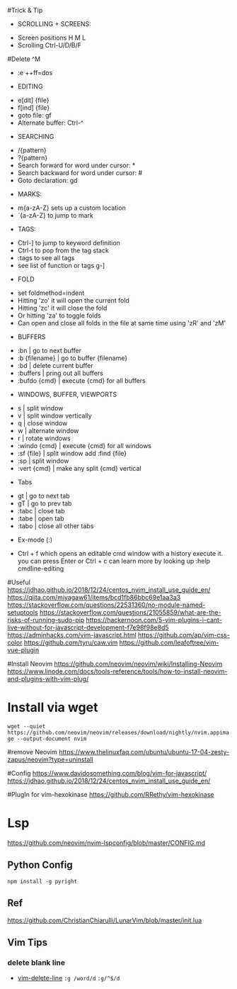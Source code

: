 #Trick & Tip

- SCROLLING + SCREENS:

* Screen positions H M L
* Scrolling Ctrl-U/D/B/F

#Delete ^M

- :e ++ff=dos

* EDITING

- e[dit] {file}
- f[ind] {file}
- goto file: gf
- Alternate buffer: Ctrl-^

* SEARCHING

- /{pattern}
- ?{pattern}
- Search forward for word under cursor: \*
- Search backward for word under cursor: #
- Goto declaration: gd

* MARKS:

- m{a-zA-Z} sets up a custom location
- \`{a-zA-Z} to jump to mark

* TAGS:

- Ctrl-] to jump to keyword definition
- Ctrl-t to pop from the tag stack
- :tags to see all tags
- see list of function or tags g-]

* FOLD

- set foldmethod=indent
- Hitting 'zo' it will open the current fold
- Hitting 'zc' it will close the fold
- Or hitting 'za' to toggle folds
- Can open and close all folds in the file at same time using 'zR' and 'zM'

* BUFFERS

- :bn | go to next buffer
- :b {filename} | go to buffer {filename}
- :bd | delete current buffer
- :buffers | pring out all buffers
- :bufdo {cmd} | execute {cmd} for all buffers

* WINDOWS, BUFFER, VIEWPORTS

- <Ctrl-w> s | split window
- <Ctrl-w> v | split window vertically
- <Ctrl-w> q | close window
- <Ctrl-w> w | alternate window
- <Ctrl-w> r | rotate windows
- :windo {cmd} | execute {cmd} for all windows
- :sf {file} | split window add :find {file}
- :sp | split window
- :vert {cmd} | make any split {cmd} vertical

* Tabs

- gt | go to next tab
- gT | go to prev tab
- :tabc | close tab
- :tabe | open tab
- :tabo | close all other tabs

* Ex-mode (:)

- Ctrl + f which opens an editable cmd window with a history
  execute it. you can press Enter or Ctrl + c
  can learn more by looking up :help cmdline-editing

#Useful
https://jdhao.github.io/2018/12/24/centos_nvim_install_use_guide_en/
https://qiita.com/miyagaw61/items/bcd1fb86bbc69e1aa3a3
https://stackoverflow.com/questions/22531360/no-module-named-setuptools
https://stackoverflow.com/questions/21055859/what-are-the-risks-of-running-sudo-pip
https://hackernoon.com/5-vim-plugins-i-cant-live-without-for-javascript-development-f7e98f98e8d5
https://adminhacks.com/vim-javascript.html
https://github.com/ap/vim-css-color
https://github.com/tyru/caw.vim
https://github.com/leafoftree/vim-vue-plugin

#Install Neovim
https://github.com/neovim/neovim/wiki/Installing-Neovim
https://www.linode.com/docs/tools-reference/tools/how-to-install-neovim-and-plugins-with-vim-plug/

# Install via wget
`wget --quiet https://github.com/neovim/neovim/releases/download/nightly/nvim.appimage --output-document nvim `

#remove Neovim
https://www.thelinuxfaq.com/ubuntu/ubuntu-17-04-zesty-zapus/neovim?type=uninstall

#Config
https://www.davidosomething.com/blog/vim-for-javascript/
https://jdhao.github.io/2018/12/24/centos_nvim_install_use_guide_en/

#PlugIn
for vim-hexokinase
https://github.com/RRethy/vim-hexokinase



# Lsp
https://github.com/neovim/nvim-lspconfig/blob/master/CONFIG.md

## Python Config
`npm install -g pyright`

## Ref
https://github.com/ChristianChiarulli/LunarVim/blob/master/init.lua

## Vim Tips

### delete blank line
* [vim-delete-line](https://linuxize.com/post/vim-delete-line/)
`:g /word/d`
`:g/^$/d`
